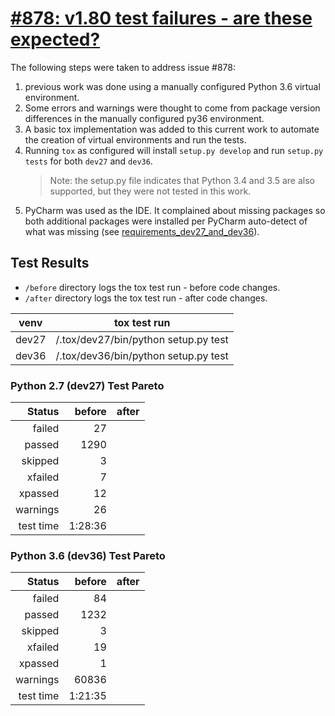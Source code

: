 # [#878: v1.80 test failures - are these expected?](https://github.com/man-group/arctic/issues/878) 

The following steps were taken to address issue #878:

1. previous work was done using a manually configured Python 3.6 virtual 
   environment.  
2. Some errors and warnings were thought to come from package version 
   differences in the manually configured py36 environment.
3. A basic tox implementation was added to this current work to automate 
   the creation of virtual environments and run the tests.   
4. Running `tox` as configured will install `setup.py develop` and run 
   `setup.py tests` for both `dev27` and `dev36`.
   > Note: the setup.py file indicates that Python 3.4 and 3.5 are also 
   > supported, but they were not tested in this work.
5. PyCharm was used as the IDE.  It complained about missing packages so 
   both additional packages were installed per PyCharm auto-detect of 
   what was missing (see [requirements_dev27_and_dev36](requirements_dev27_and_dev36.md)).

## Test Results
* `/before` directory logs the tox test run - before code changes.
* `/after` directory logs the tox test run - after code changes.

|  venv |             tox test run             |
|:-----:|:------------------------------------:|
| dev27 | /.tox/dev27/bin/python setup.py test |
| dev36 | /.tox/dev36/bin/python setup.py test |

### Python 2.7 (dev27) Test Pareto
|    Status |  before |   after |
|----------:|--------:|--------:|
|    failed |      27 |     |
|    passed |    1290 |     |
|   skipped |       3 |     |
|   xfailed |       7 |     |
|   xpassed |      12 |     |
|  warnings |      26 |     |
| test time | 1:28:36 |     |

### Python 3.6 (dev36) Test Pareto
|    Status |  before |   after |
|----------:|--------:|--------:|
|    failed |      84 |     |
|    passed |    1232 |     |
|   skipped |       3 |     |
|   xfailed |      19 |     |
|   xpassed |       1 |     |
|  warnings |   60836 |     |
| test time | 1:21:35 |     |
